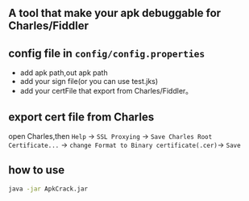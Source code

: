 ## A tool that make your apk debuggable for Charles/Fiddler

## config file in `config/config.properties`
- add apk path,out apk path
- add your sign file(or you can use test.jks)
- add your certFile that export from Charles/Fiddler。

## export cert file from Charles
open Charles,then `Help` -> `SSL Proxying` -> `Save Charles Root Certificate...` -> `change Format to Binary certificate(.cer)`-> `Save` 

## how to use

``` sh
java -jar ApkCrack.jar
```


